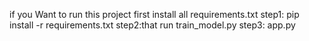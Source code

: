 if you Want to run this project first install all requirements.txt
step1: pip install -r requirements.txt
step2:that run train_model.py
step3: app.py
